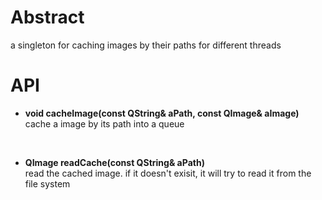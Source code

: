 # Abstract
a singleton for caching images by their paths for different threads  

# API
* **void cacheImage(const QString& aPath, const QImage& aImage)**  
cache a image by its path into a queue  
</br>

* **QImage readCache(const QString& aPath)**  
read the cached image. if it doesn't exisit, it will try to read it from the file system  
</br>